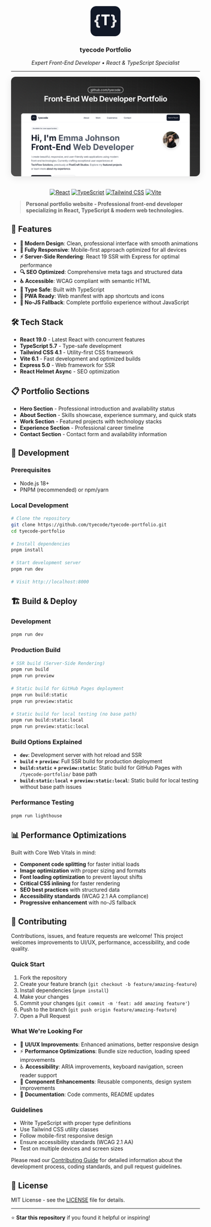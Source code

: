 <div align="center">

<img src="public/favicon.png" alt="tyecode Portfolio logo" width="80" height="80" />

### tyecode Portfolio

<p align="center">
  <em>Expert Front-End Developer • React & TypeScript Specialist</em>
</p>

---

<img src="public/images/og.png" alt="tyecode Portfolio Preview" width="700" style="border-radius: 12px; box-shadow: 0 4px 20px rgba(0,0,0,0.1);" />

<br />

</div>

<br />

<div align="center">

[![React](https://img.shields.io/badge/React-19.0-blue?style=for-the-badge&logo=react)](https://reactjs.org/)
[![TypeScript](https://img.shields.io/badge/TypeScript-5.7-blue?style=for-the-badge&logo=typescript)](https://www.typescriptlang.org/)
[![Tailwind CSS](https://img.shields.io/badge/Tailwind-4.1-38B2AC?style=for-the-badge&logo=tailwind-css)](https://tailwindcss.com/)
[![Vite](https://img.shields.io/badge/Vite-6.1-646CFF?style=for-the-badge&logo=vite)](https://vitejs.dev/)

</div>

> **Personal portfolio website - Professional front-end developer specializing in React, TypeScript & modern web technologies.**

## 🚀 Features

- **🎨 Modern Design**: Clean, professional interface with smooth animations
- **📱 Fully Responsive**: Mobile-first approach optimized for all devices
- **⚡ Server-Side Rendering**: React 19 SSR with Express for optimal performance
- **🔍 SEO Optimized**: Comprehensive meta tags and structured data
- **♿ Accessible**: WCAG compliant with semantic HTML
- **🔧 Type Safe**: Built with TypeScript
- **📱 PWA Ready**: Web manifest with app shortcuts and icons
- **🚫 No-JS Fallback**: Complete portfolio experience without JavaScript

## 🛠️ Tech Stack

- **React 19.0** - Latest React with concurrent features
- **TypeScript 5.7** - Type-safe development
- **Tailwind CSS 4.1** - Utility-first CSS framework
- **Vite 6.1** - Fast development and optimized builds
- **Express 5.0** - Web framework for SSR
- **React Helmet Async** - SEO optimization

## 📋 Portfolio Sections

- **Hero Section** - Professional introduction and availability status
- **About Section** - Skills showcase, experience summary, and quick stats
- **Work Section** - Featured projects with technology stacks
- **Experience Section** - Professional career timeline
- **Contact Section** - Contact form and availability information

## 🚀 Development

### Prerequisites

- Node.js 18+
- PNPM (recommended) or npm/yarn

### Local Development

```bash
# Clone the repository
git clone https://github.com/tyecode/tyecode-portfolio.git
cd tyecode-portfolio

# Install dependencies
pnpm install

# Start development server
pnpm run dev

# Visit http://localhost:8000
```

## 🏗️ Build & Deploy

### Development

```bash
pnpm run dev
```

### Production Build

```bash
# SSR build (Server-Side Rendering)
pnpm run build
pnpm run preview

# Static build for GitHub Pages deployment
pnpm run build:static
pnpm run preview:static

# Static build for local testing (no base path)
pnpm run build:static:local
pnpm run preview:static:local
```

### Build Options Explained

- **`dev`**: Development server with hot reload and SSR
- **`build` + `preview`**: Full SSR build for production deployment
- **`build:static` + `preview:static`**: Static build for GitHub Pages with `/tyecode-portfolio/` base path
- **`build:static:local` + `preview:static:local`**: Static build for local testing without base path issues

### Performance Testing

```bash
pnpm run lighthouse
```

## 📊 Performance Optimizations

Built with Core Web Vitals in mind:

- **Component code splitting** for faster initial loads
- **Image optimization** with proper sizing and formats
- **Font loading optimization** to prevent layout shifts
- **Critical CSS inlining** for faster rendering
- **SEO best practices** with structured data
- **Accessibility standards** (WCAG 2.1 AA compliance)
- **Progressive enhancement** with no-JS fallback

## 🤝 Contributing

Contributions, issues, and feature requests are welcome! This project welcomes improvements to UI/UX, performance, accessibility, and code quality.

### Quick Start

1. Fork the repository
2. Create your feature branch (`git checkout -b feature/amazing-feature`)
3. Install dependencies (`pnpm install`)
4. Make your changes
5. Commit your changes (`git commit -m 'feat: add amazing feature'`)
6. Push to the branch (`git push origin feature/amazing-feature`)
7. Open a Pull Request

### What We're Looking For

- 🎨 **UI/UX Improvements**: Enhanced animations, better responsive design
- ⚡ **Performance Optimizations**: Bundle size reduction, loading speed improvements
- ♿ **Accessibility**: ARIA improvements, keyboard navigation, screen reader support
- 🧩 **Component Enhancements**: Reusable components, design system improvements
- 📝 **Documentation**: Code comments, README updates

### Guidelines

- Write TypeScript with proper type definitions
- Use Tailwind CSS utility classes
- Follow mobile-first responsive design
- Ensure accessibility standards (WCAG 2.1 AA)
- Test on multiple devices and screen sizes

Please read our [Contributing Guide](docs/CONTRIBUTING.md) for detailed information about the development process, coding standards, and pull request guidelines.

## 📄 License

MIT License - see the [LICENSE](LICENSE) file for details.

---

⭐ **Star this repository** if you found it helpful or inspiring!
